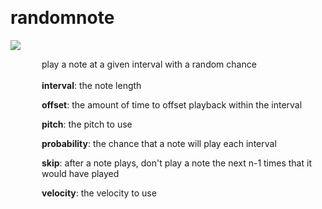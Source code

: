 
<a name=randomnote></a><br>
# <b>randomnote</b>
<img src="../images/randomnote.png"><br>
<div style="display:inline-block;margin-left:50px;">
play a note at a given interval with a random chance<br/><br/>
<b>interval</b>: the note length<br>

<b>offset</b>: the amount of time to offset playback within the interval<br>

<b>pitch</b>: the pitch to use<br>

<b>probability</b>: the chance that a note will play each interval<br>

<b>skip</b>: after a note plays, don't play a note the next n-1 times that it would have played<br>

<b>velocity</b>: the velocity to use<br>
